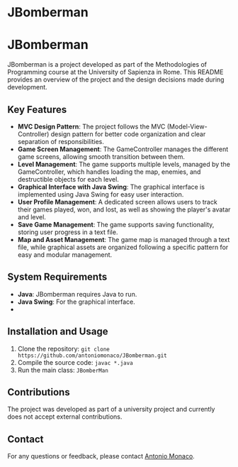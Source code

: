 # JBomberman
# JBomberman

JBomberman is a project developed as part of the Methodologies of Programming course at the University of Sapienza in Rome. This README provides an overview of the project and the design decisions made during development.

## Key Features

- **MVC Design Pattern**: The project follows the MVC (Model-View-Controller) design pattern for better code organization and clear separation of responsibilities.
- **Game Screen Management**: The GameController manages the different game screens, allowing smooth transition between them.
- **Level Management**: The game supports multiple levels, managed by the GameController, which handles loading the map, enemies, and destructible objects for each level.
- **Graphical Interface with Java Swing**: The graphical interface is implemented using Java Swing for easy user interaction.
- **User Profile Management**: A dedicated screen allows users to track their games played, won, and lost, as well as showing the player's avatar and level.
- **Save Game Management**: The game supports saving functionality, storing user progress in a text file.
- **Map and Asset Management**: The game map is managed through a text file, while graphical assets are organized following a specific pattern for easy and modular management.

## System Requirements

- **Java**: JBomberman requires Java to run.
- **Java Swing**: For the graphical interface.
- 
## Installation and Usage

1. Clone the repository: `git clone https://github.com/antoniomonaco/JBomberman.git`
2. Compile the source code: `javac *.java`
3. Run the main class: `JBomberMan`

## Contributions

The project was developed as part of a university project and currently does not accept external contributions.

## Contact

For any questions or feedback, please contact [Antonio Monaco](mailto:monacoantoniopio@gmail.com).


